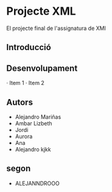 # Projecte XML

El projecte final de l'assignatura de XMl

## Introducció

## Desenvolupament
· Item 1
· Item 2


## Autors


- Alejandro Mariñas
- Ambar Lizbeth
- Jordi
- Aurora
- Ana
- Alejandro
kjkk

## segon
- ALEJANNDROOO